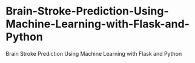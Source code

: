 # Brain-Stroke-Prediction-Using-Machine-Learning-with-Flask-and-Python
Brain Stroke Prediction Using Machine Learning with Flask and Python

